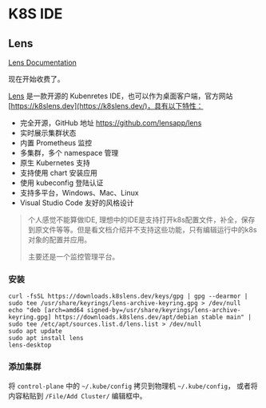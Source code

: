 # K8S IDE

## Lens

[Lens Documentation](https://docs.k8slens.dev/)

现在开始收费了。

[Lens](https://k8slens.dev/) 是一款开源的 Kubenretes IDE，也可以作为桌面客户端，官方网站 [https://k8slens.dev](https://k8slens.dev/)，具有以下特性：

- 完全开源，GitHub 地址 https://github.com/lensapp/lens
- 实时展示集群状态
- 内置 Prometheus 监控
- 多集群，多个 namespace 管理
- 原生 Kubernetes 支持
- 支持使用 chart 安装应用
- 使用 kubeconfig 登陆认证
- 支持多平台，Windows、Mac、Linux
- Visual Studio Code 友好的风格设计

> 个人感觉不能算做IDE, 理想中的IDE是支持打开k8s配置文件，补全，保存到原文件等等。但是看文档介绍并不支持这些功能，只有编辑运行中的k8s对象的配置并应用。
>
> 主要还是一个监控管理平台。

### 安装

```shell
curl -fsSL https://downloads.k8slens.dev/keys/gpg | gpg --dearmor | sudo tee /usr/share/keyrings/lens-archive-keyring.gpg > /dev/null
echo "deb [arch=amd64 signed-by=/usr/share/keyrings/lens-archive-keyring.gpg] https://downloads.k8slens.dev/apt/debian stable main" | sudo tee /etc/apt/sources.list.d/lens.list > /dev/null
sudo apt update
sudo apt install lens
lens-desktop
```

### 添加集群

将 `control-plane` 中的 `~/.kube/config` 拷贝到物理机 `~/.kube/config`， 或者将内容粘贴到 `/File/Add Cluster/` 编辑框中。

